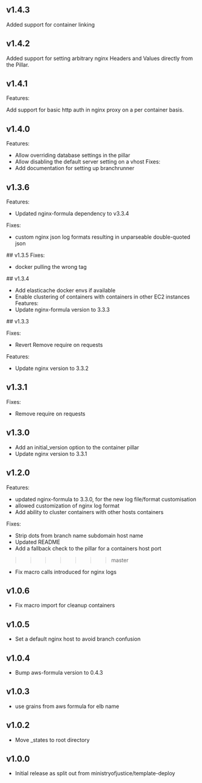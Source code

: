 ## v1.4.3

Added support for container linking

## v1.4.2

Added support for setting arbitrary nginx Headers and Values directly from the Pillar.

## v1.4.1
Features:

Add support for basic http auth in nginx proxy on a per container basis.


## v1.4.0

Features:
* Allow overriding database settings in the pillar
* Allow disabling the default server setting on a vhost
Fixes:
* Add documentation for setting up branchrunner

## v1.3.6

Features:
* Updated nginx-formula dependency to v3.3.4

Fixes:
* custom nginx json log formats resulting in unparseable double-quoted json

## v1.3.5
Fixes:
* docker pulling the wrong tag 

## v1.3.4

* Add elasticache docker envs if available
* Enable clustering of containers with containers in other EC2 instances
Features:
* Update nginx-formula version to 3.3.3

## v1.3.3

Fixes:
  * Revert Remove require on requests

Features:
* Update nginx version to 3.3.2

## v1.3.1

Fixes:
* Remove require on requests

## v1.3.0

* Add an initial_version option to the container pillar
* Update nginx version to 3.3.1

## v1.2.0

Features:
* updated nginx-formula to 3.3.0, for the new log file/format customisation
* allowed customization of nginx log format
* Add ability to cluster containers with other hosts containers

Fixes:
* Strip dots from branch name subdomain host name
* Updated README
* Add a fallback check to the pillar for a containers host port
>>>>>>> master
* Fix macro calls introduced for nginx logs

## v1.0.6

* Fix macro import for cleanup containers

## v1.0.5

* Set a default nginx host to avoid branch confusion

## v1.0.4

* Bump aws-formula version to 0.4.3

## v1.0.3

* use grains from aws formula for elb name

## v1.0.2

* Move _states to root directory

## v1.0.0

* Initial release as split out from ministryofjustice/template-deploy
